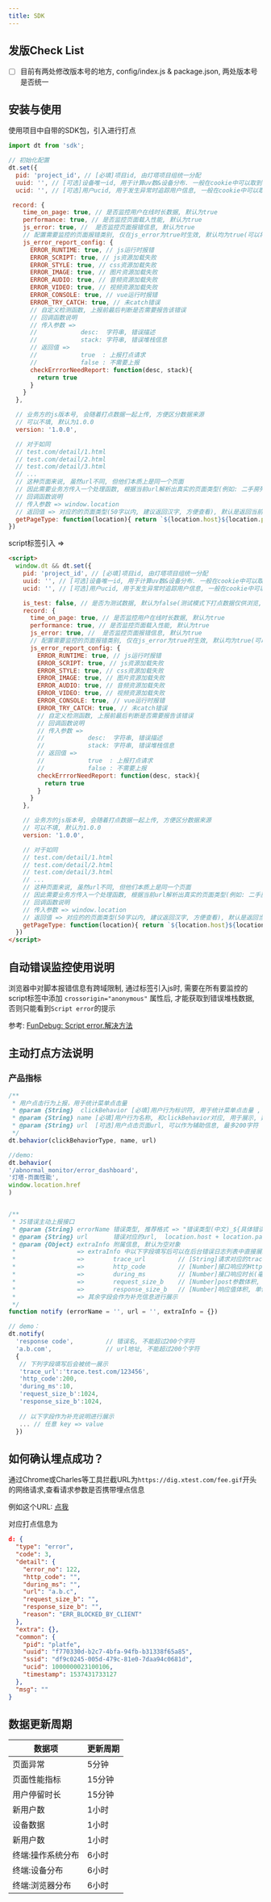 ```yaml
---
title: SDK
---
```


## 发版Check List
- [ ] 目前有两处修改版本号的地方, config/index.js & package.json, 两处版本号是否统一

## 安装与使用
使用项目中自带的SDK包，引入进行打点
```js
import dt from 'sdk';

// 初始化配置
dt.set({
  pid: 'project_id', // [必填]项目id, 由灯塔项目组统一分配
  uuid: '', // [可选]设备唯一id, 用于计算uv数&设备分布. 一般在cookie中可以取到, 没有uuid可用设备mac/idfa/imei替代. 或者在storage的key中存入随机数字, 模拟设备唯一id.
  ucid: '', // [可选]用户ucid, 用于发生异常时追踪用户信息, 一般在cookie中可以取到, 没有可传空字符串

 record: {
    time_on_page: true, // 是否监控用户在线时长数据, 默认为true
    performance: true, // 是否监控页面载入性能, 默认为true
    js_error: true, //  是否监控页面报错信息, 默认为true
    // 配置需要监控的页面报错类别, 仅在js_error为true时生效, 默认均为true(可以将配置改为false, 以屏蔽不需要上报的错误类别)
    js_error_report_config: {
      ERROR_RUNTIME: true, // js运行时报错
      ERROR_SCRIPT: true, // js资源加载失败
      ERROR_STYLE: true, // css资源加载失败
      ERROR_IMAGE: true, // 图片资源加载失败
      ERROR_AUDIO: true, // 音频资源加载失败
      ERROR_VIDEO: true, // 视频资源加载失败
      ERROR_CONSOLE: true, // vue运行时报错
      ERROR_TRY_CATCH: true, // 未catch错误
      // 自定义检测函数, 上报前最后判断是否需要报告该错误
      // 回调函数说明
      // 传入参数 => 
      //            desc:  字符串, 错误描述
      //            stack: 字符串, 错误堆栈信息
      // 返回值 =>  
      //            true  : 上报打点请求
      //            false : 不需要上报
      checkErrrorNeedReport: function(desc, stack){
        return true
      }
    }
  },

  // 业务方的js版本号, 会随着打点数据一起上传, 方便区分数据来源
  // 可以不填, 默认为1.0.0
  version: '1.0.0',

  // 对于如同
  // test.com/detail/1.html
  // test.com/detail/2.html
  // test.com/detail/3.html
  // ...
  // 这种页面来说, 虽然url不同, 但他们本质上是同一个页面
  // 因此需要业务方传入一个处理函数, 根据当前url解析出真实的页面类型(例如: 二手房列表/经纪人详情页), 以便灯塔系统对错误来源进行分类
  // 回调函数说明
  // 传入参数 => window.location
  // 返回值 => 对应的的页面类型(50字以内, 建议返回汉字, 方便查看), 默认是返回当前页面的url
  getPageType: function(location){ return `${location.host}${location.pathname}` }
})

```

script标签引入 =>
```html
<script>
  window.dt && dt.set({
    pid: 'project_id', // [必填]项目id, 由灯塔项目组统一分配
    uuid: '', // [可选]设备唯一id, 用于计算uv数&设备分布. 一般在cookie中可以取到, 没有uuid可用设备mac/idfa/imei替代. 或者在storage的key中存入随机数字, 模拟设备唯一id.
    ucid: '', // [可选]用户ucid, 用于发生异常时追踪用户信息, 一般在cookie中可以取到, 没有可传空字符串

    is_test: false, // 是否为测试数据, 默认为false(测试模式下打点数据仅供浏览, 不会展示在系统中)
    record: {
      time_on_page: true, // 是否监控用户在线时长数据, 默认为true
      performance: true, // 是否监控页面载入性能, 默认为true
      js_error: true, //  是否监控页面报错信息, 默认为true
      // 配置需要监控的页面报错类别, 仅在js_error为true时生效, 默认均为true(可以将配置改为false, 以屏蔽不需要上报的错误类别)
      js_error_report_config: {
        ERROR_RUNTIME: true, // js运行时报错
        ERROR_SCRIPT: true, // js资源加载失败
        ERROR_STYLE: true, // css资源加载失败
        ERROR_IMAGE: true, // 图片资源加载失败
        ERROR_AUDIO: true, // 音频资源加载失败
        ERROR_VIDEO: true, // 视频资源加载失败
        ERROR_CONSOLE: true, // vue运行时报错
        ERROR_TRY_CATCH: true, // 未catch错误
        // 自定义检测函数, 上报前最后判断是否需要报告该错误
        // 回调函数说明
        // 传入参数 => 
        //            desc:  字符串, 错误描述
        //            stack: 字符串, 错误堆栈信息
        // 返回值 =>  
        //            true  : 上报打点请求
        //            false : 不需要上报
        checkErrrorNeedReport: function(desc, stack){
          return true
        }
      }
    },

    // 业务方的js版本号, 会随着打点数据一起上传, 方便区分数据来源
    // 可以不填, 默认为1.0.0
    version: '1.0.0',

    // 对于如同
    // test.com/detail/1.html
    // test.com/detail/2.html
    // test.com/detail/3.html
    // ...
    // 这种页面来说, 虽然url不同, 但他们本质上是同一个页面
    // 因此需要业务方传入一个处理函数, 根据当前url解析出真实的页面类型(例如: 二手房列表/经纪人详情页), 以便灯塔系统对错误来源进行分类
    // 回调函数说明
    // 传入参数 => window.location
    // 返回值 => 对应的的页面类型(50字以内, 建议返回汉字, 方便查看), 默认是返回当前页面的url
    getPageType: function(location){ return `${location.host}${location.pathname}` }
  })
</script>

```

## 自动错误监控使用说明

浏览器中对脚本报错信息有跨域限制, 通过标签引入js时, 需要在所有要监控的script标签中添加 `crossorigin="anonymous"` 属性后, 才能获取到错误堆栈数据, 否则只能看到`Script error`的提示

参考: [FunDebug: Script error.解决方法](https://blog.fundebug.com/2017/04/07/solve-script-error/)

## 主动打点方法说明

### 产品指标
```js
/**
 * 用户点击行为上报，用于统计菜单点击量
 * @param {String}  clickBehavior [必填]用户行为标识符, 用于统计菜单点击量 , 最多50字符( menu/click/button/...)
 * @param {String} name [必填]用户行为名称, 和clickBehavior对应, 用于展示, 建议传中文, 最多50字符
 * @param {String} url  [可选]用户点击页面url, 可以作为辅助信息, 最多200字符
 */
dt.behavior(clickBehaviorType, name, url)

//demo:
dt.behavior(
'/abnormal_monitor/error_dashboard',
'灯塔-页面性能',
window.location.href
)


/**
 * JS错误主动上报接口
 * @param {String} errorName 错误类型, 推荐格式 => "错误类型(中文)_${具体错误名}", 最长200字
 * @param {String} url       错误对应的url,  location.host + location.pathname, 不包括get参数(get参数可以转成json后放在detail中), 最长200个字
 * @param {Object} extraInfo 附属信息, 默认为空对象
 *                 => extraInfo 中以下字段填写后可以在后台错误日志列表中直接展示
 *                 =>        trace_url         // [String]请求对应的trace系统查看地址, 例如: trace系统url + trace_id
 *                 =>        http_code         // [Number]接口响应的Http状态码，
 *                 =>        during_ms         // [Number]接口响应时长(毫秒)
 *                 =>        request_size_b    // [Number]post参数体积, 单位b
 *                 =>        response_size_b   // [Number]响应值体积, 单位b
 *                 => 其余字段会作为补充信息进行展示
 */
function notify (errorName = '', url = '', extraInfo = {}) 

// demo：
dt.notify(
  'response code',         // 错误名, 不能超过200个字符
  'a.b.com',               // url地址, 不能超过200个字符
  {
   // 下列字段填写后会被统一展示 
   'trace_url':'trace.test.com/123456',
   'http_code':200,        
   'during_ms':10,         
   'request_size_b':1024,  
   'response_size_b':1024, 
   
   // 以下字段作为补充说明进行展示
   ... // 任意 key => value
  })
```


## 如何确认埋点成功？
通过Chrome或Charles等工具拦截URL为`https://dig.xtest.com/fee.gif`开头的网络请求,查看请求参数是否携带埋点信息

例如这个URL:
[点我](https://dig.xxtest.com/fee.gif?d=%7B%22type%22%3A%22error%22%2C%22code%22%3A3%2C%22detail%22%3A%7B%22error_no%22%3A122%2C%22http_code%22%3A%22%22%2C%22during_ms%22%3A%22%22%2C%22url%22%3A%22a.b.c%22%2C%22request_size_b%22%3A%22%22%2C%22response_size_b%22%3A%22%22%2C%22reason%22%3A%22ERR_BLOCKED_BY_CLIENT%22%7D%2C%22extra%22%3A%7B%7D%2C%22common%22%3A%7B%22pid%22%3A%22platfe_saas%22%2C%22uuid%22%3A%22f770330d-b2c7-4bfa-94fb-b31338f65a85%22%2C%22ssid%22%3A%22df9c0245-005d-479c-81e0-7daa94c0681d%22%2C%22ucid%22%3A1000000023100106%2C%22timestamp%22%3A1537431733127%7D%2C%22msg%22%3A%22%22%7D)

对应打点信息为
```json
d: {
  "type": "error",
  "code": 3,
  "detail": {
    "error_no": 122,
    "http_code": "",
    "during_ms": "",
    "url": "a.b.c",
    "request_size_b": "",
    "response_size_b": "",
    "reason": "ERR_BLOCKED_BY_CLIENT"
  },
  "extra": {},
  "common": {
    "pid": "platfe",
    "uuid": "f770330d-b2c7-4bfa-94fb-b31338f65a85",
    "ssid": "df9c0245-005d-479c-81e0-7daa94c0681d",
    "ucid": 1000000023100106,
    "timestamp": 1537431733127
  },
  "msg": ""
}
```
## 数据更新周期

<table>
<thead>
<th>数据项</th>
<th>更新周期</th>
</thead>
<tbody>
<tr>
  <td>页面异常</td>
  <td>5分钟</td>
</tr>
<tr>
  <td>页面性能指标</td>
  <td>15分钟</td>
</tr>
<tr>
  <td>用户停留时长</td>
  <td>15分钟</td>
</tr>
<tr>
  <td>新用户数</td>
  <td>1小时</td>
</tr>
<tr>
  <td>设备数据</td>
  <td>1小时</td>
</tr>
<tr>
  <td>新用户数</td>
  <td>1小时</td>
</tr>
<tr>
  <td>终端:操作系统分布</td>
  <td>6小时</td>
</tr>
<tr>
  <td>终端:设备分布</td>
  <td>6小时</td>
</tr>
<tr>
  <td>终端:浏览器分布</td>
  <td>6小时</td>
</tr>
</tbody>
</table>
